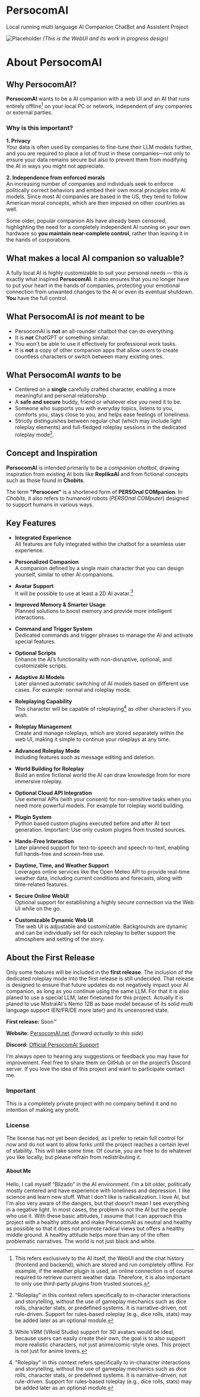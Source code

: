 # PersocomAI
Local running multi language AI Companion ChatBot and Assistent Project

![Placeholder](https://raw.githubusercontent.com/PersocomAI/.github/main/profile/image.webp)
*(This is the WebUI and its work in progress design)*

# About PersocomAI

## Why PersocomAI?

**PersocomAI** wants to be a AI companion with a web UI and an AI that runs entirely offline[^1] on your local PC or network, independent of any companies or external parties.
[^1]: This refers exclusively to the AI itself, the WebUI and the chat history (frontend and backend), which are stored and run completely offline. For example, if the weather plugin is used, an online connection is of course required to retrieve current weather data. Therefore, it is also important to only use third-party plugins from trusted sources.

### Why is this important?

**1. Privacy**  
Your data is often used by companies to fine-tune their LLM models further, and you are required to place a lot of trust in these companies—not only to ensure your data remains secure but also to prevent them from modifying the AI in ways you might not appreciate.

**2. Independence from enforced morals**  
An increasing number of companies and individuals seek to enforce politically correct behaviors and embed their own moral principles into AI models. Since most AI companies are based in the US, they tend to follow American moral concepts, which are then imposed on other countries as well.

Some older, popular companion AIs have already been censored, highlighting the need for a completely independent AI running on your own hardware so **you maintain near-complete control**, rather than leaving it in the hands of corporations.

## What makes a local AI companion so valuable?

A fully local AI is highly customizable to suit your personal needs — this is exactly what inspired **PersocomAI**. It also ensures that you no longer have to put your heart in the hands of companies, protecting your emotional connection from unwanted changes to the AI or even its eventual shutdown. **You** have the full control.

## What PersocomAI is *not* meant to be

* PersocomAI is **not** an all-rounder chatbot that can do everything.  
* It is **not** ChatGPT or something similar.  
* You won't be able to use it effectively for professional work tasks.  
* It is **not** a copy of other companion apps that allow users to create countless characters or switch between many existing ones.

## What PersocomAI *wants* to be

* Centered on a **single** carefully crafted character, enabling a more meaningful and personal relationship.  
* A **safe and secure** buddy, friend or whatever else you need it to be.  
* Someone who supports you with everyday topics, listens to you, comforts you, stays close to you, and helps ease feelings of loneliness.
* Strictly distinguishes between regular chat (which may include light roleplay elements) and full-fledged roleplay sessions in the dedicated roleplay mode[^2].  
[^2]: "Roleplay" in this context refers specifically to in-character interactions and storytelling, without the use of gameplay mechanics such as dice rolls, character stats, or predefined systems. It is narrative-driven, not rule-driven. Support for rules-based roleplay (e.g., dice rolls, stats) may be added later as an optional module.

## Concept and Inspiration

**PersocomAI** is intended primarily to be a *companion chatbot*, drawing inspiration from existing AI bots like **ReplikaAI** and from fictional concepts such as those found in **Chobits**.

The term **"Persocom"** is a shortened form of **PERSOnal COMpanion**. In *Chobits*, it also refers to humanoid robots (*PERSOnal COMputer*) designed to support humans in various ways.

## Key Features

- **Integrated Experience**  
  All features are fully integrated within the chatbot for a seamless user experience.

- **Personalized Companion**  
  A companion defined by a single main character that you can design yourself, similar to other AI companions.

- **Avatar Support**  
  It will be possible to use at least a 2D AI avatar.[^3]  
[^3]: While VRM (VRoid Studio) support for 3D avatars would be ideal, because users can easily create their own, the goal is to also support more realistic characters, not just anime/comic-style ones. This project is not just for anime lovers.

- **Improved Memory & Smarter Usage**  
  Planned solutions to boost memory and provide more intelligent interactions.

- **Command and Trigger System**  
  Dedicated commands and trigger phrases to manage the AI and activate special features.

- **Optional Scripts**  
  Enhance the AI’s functionality with non-disruptive, optional, and customizable scripts.

- **Adaptive AI Models**  
  Later planned automatic switching of AI models based on different use cases. For example: normal and roleplay mode.

- **Roleplaying Capability**  
  This character will be capable of roleplaying[^2] as other characters if you wish.

- **Roleplay Management**  
  Create and manage roleplays, which are stored separately within the web UI, making it simple to continue your roleplays at any time.

- **Advanced Roleplay Mode**  
  Including features such as message editing and deletion.

- **World Building for Roleplay**  
  Build an entire fictional world the AI can draw knowledge from for more immersive roleplay.

- **Optional Cloud API Integration**  
  Use external APIs (with your consent) for non-sensitive tasks when you need more powerful models. For example for roleplay world building.

- **Plugin System**  
  Python based custom plugins executed before and after AI text generation. Important: Use only custom plugins from trusted sources.

- **Hands-Free Interaction**  
  Later planned support for text-to-speech and speech-to-text, enabling full hands-free and screen-free use.

- **Daytime, Time, and Weather Support**  
  Leverages online services like the Open Meteo API to provide real-time weather data, including current conditions and forecasts, along with time-related features.

- **Secure Online WebUI**  
  Optional support for establishing a highly secure connection via the Web UI while on the go. 

- **Customizable Dynamic Web UI**  
  The web UI is adjustable and customizable. Backgrounds are dynamic and can be individually set for each roleplay to better support the atmosphere and setting of the story.

## About the First Release

Only some features will be included in the **first release**. The inclusion of the dedicated roleplay mode into the first release is still undecided. That release is designed to ensure that future updates do not negatively impact your AI companion, as long as you continue using the same LLM. For that it is also planed to use a special LLM, later finetuned for this project. Actually it is planed to use MistralAI's Nemo 12B as base model because of its solid multi language support (EN/FR/DE more later) and its uncensored state.

**First release:** Soon™

**Website:** [PersocomAI.net](https://persocomai.net) *(forward actually to this side)*  

**Discord:** [Official PersocomAI Support](https://discord.gg/65h9Xb2A4T)  

I’m always open to hearing any suggestions or feedback you may have for improvement. Feel free to share them on GitHub or on the project’s Discord server. If you love the idea of this project and want to participate contact me.

### Important

This is a completely private project with no company behind it and no intention of making any profit.

### License

The license has not yet been decided, as I prefer to retain full control for now and do not want to allow forks until the project reaches a certain level of stability. This will take some time. Of course, you are free to do whatever you like locally, but please refrain from redistributing it.

#### About Me

Hello, I call myself “Blizado” in the AI environment. I'm a bit older, politically mostly centered and have experience with loneliness and depression. I like science and learn new stuff. What I don't like is radicalization. I love AI, but I'm also very aware of the dangers, but that doesn't mean I see everything in a negative light. In most cases, the problem is not the AI but the people who use it. With these basic attitudes, I assume that I can approach this project with a healthy attitude and make PersocomAI as neutral and healthy as possible so that it does not promote radical views but offers a healthy middle ground. A healthy attitude helps more than any of the often problematic narratives. The world is not just black and white.
